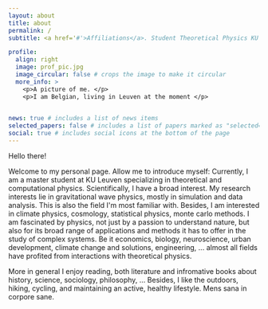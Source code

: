 ```yaml
---
layout: about
title: about
permalink: /
subtitle: <a href='#'>Affiliations</a>. Student Theoretical Physics KU Leuven. 

profile:
  align: right
  image: prof_pic.jpg
  image_circular: false # crops the image to make it circular
  more_info: >
    <p>A picture of me. </p>
    <p>I am Belgian, living in Leuven at the moment </p>
 

news: true # includes a list of news items
selected_papers: false # includes a list of papers marked as "selected={true}"
social: true # includes social icons at the bottom of the page
---
```


Hello there!  

Welcome to my personal page. Allow me to introduce myself: Currently, I am a master student at KU Leuven specializing in theoretical and computational physics. Scientifically, I have a broad interest. My research interests lie in gravitational wave physics, mostly in simulation and data analysis. This is also the field I'm most familiar with. Besides, I am interested in climate physics, cosmology, statistical physics, monte carlo methods. I am fascinated by physics, not just by a passion to understand nature, but also for its broad range of applications and methods it has to offer in the study of complex systems. Be it economics, biology, neuroscience, urban development, climate change and solutions, engineering, ... almost all fields have profited from interactions with theoretical physics. 

More in general I enjoy reading, both literature and infromative books about history, science, sociology, philosophy, ... Besides, I like the outdoors, hiking, cycling, and maintaining an active, healthy lifestyle. Mens sana in corpore sane. 



